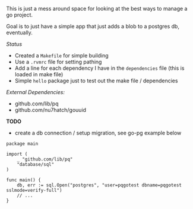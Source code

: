 
This is just a mess around space for looking at the best ways to manage a go project.

Goal is to just have a simple app that just adds a blob to a postgres db, eventually.

*Status*

* Created a `Makefile` for simple building
* Use a `.rvmrc` file for setting pathing 
* Add a line for each dependency I have in the `dependencies` file (this is loaded in make file)
* Simple `hello` package just to test out the make file / dependencies

*External Dependencies:*

* github.com/lib/pq
* github.com/nu7hatch/gouuid


**TODO**
* create a db connection / setup migration, see go-pg example below
```
package main

import (
    _ "github.com/lib/pq"
    "database/sql"
)

func main() {
    db, err := sql.Open("postgres", "user=pqgotest dbname=pqgotest sslmode=verify-full")
    // ...
}

```